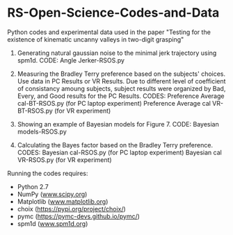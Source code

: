 # RS-Open-Science-Codes-and-Data
Python codes and experimental data used in the paper "Testing for the existence of kinematic uncanny valleys in two-digit grasping"

1. Generating natural gaussian noise to the minimal jerk trajectory using spm1d.
CODE:
  Angle Jerker-RSOS.py
  
2. Measuring the Bradley Terry preference based on the subjects' choices. Use data in PC Results or VR Results. Due to different level of coefficient of consistancy amoung subjects, subject results were organized by Bad, Every, and Good results for the PC Results.
CODES:
  Preference Average cal-BT-RSOS.py (for PC laptop experiment)
  Preference Average cal VR-BT-RSOS.py (for VR experiment)
  
3. Showing an example of Bayesian models for Figure 7.
CODE:
  Bayesian models-RSOS.py
  
4. Calculating the Bayes factor based on the Bradley Terry preference.
CODES:
  Bayesian cal-RSOS.py (for PC laptop experiment)
  Bayesian cal VR-RSOS.py (for VR experiment)
  
Running the codes requires:
* Python 2.7
* NumPy (www.scipy.org) 
* Matplotlib (www.matplotlib.org)
* choix (https://pypi.org/project/choix/)
* pymc (https://pymc-devs.github.io/pymc/)
* spm1d  (www.spm1d.org)
